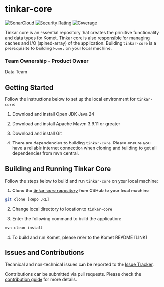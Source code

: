 # tinkar-core

[![SonarCloud](https://sonarcloud.io/images/project_badges/sonarcloud-white.svg)](https://sonarcloud.io/summary/new_code?id=ikmdev_tinkar-core)
[![Security Rating](https://sonarcloud.io/api/project_badges/measure?project=ikmdev_tinkar-core&metric=security_rating)](https://sonarcloud.io/summary/new_code?id=ikmdev_tinkar-core)
[![Coverage](https://sonarcloud.io/api/project_badges/measure?project=ikmdev_tinkar-core&metric=coverage)](https://sonarcloud.io/summary/new_code?id=ikmdev_tinkar-core)


Tinkar core is an essential repository that creates the primitive functionality and data types for Komet. Tinkar core is also responsible for managing caches and I/O (spined-array) of the application. Building `tinkar-core` is a prerequisite to building `komet` on your local machine.

### Team Ownership - Product Owner
Data Team

## Getting Started

Follow the instructions below to set up the local environment for `tinkar-core`:

1. Download and install Open JDK Java 24

2. Download and install Apache Maven 3.9.11 or greater

3. Download and install Git

4. There are dependencies to building `tinkar-core`. Please ensure you have a reliable internet connection when cloning and building to get all dependencies from mvn central.

## Building and Running Tinkar Core

Follow the steps below to build and run `tinkar-core` on your local machine:

1. Clone the [tinkar-core repository](https://github.com/ikmdev/tinkar-core) from GitHub to your local machine

```bash
git clone [Repo URL]
```

2. Change local directory to location to `tinkar-core`

3. Enter the following command to build the application:

```bash
mvn clean install
```

4. To build and run Komet, please refer to the Komet README [LINK]

## Issues and Contributions
Technical and non-technical issues can be reported to the [Issue Tracker](https://github.com/ikmdev/tinkar-core/issues).

Contributions can be submitted via pull requests. Please check the [contribution guide](doc/how-to-contribute.md) for more details.
